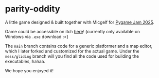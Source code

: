 # parity-oddity

A little game designed & built together with Micgelf 
for [Pygame Jam 2025](https://itch.io/jam/pygame-jam-2025).

Game could be accessible on itch [here](https://hyikkup-shiki.itch.io/parity-oddity)!
 (currently only available on Windows via `.exe` download :<)

The `main` branch contains code for a generic platformer and a 
map editor, which I later forked and customized for the actual game. 
Under the `mess/gliding` branch will you find all the code used for 
building the executables, hahaa.

We hope you enjoyed it!
